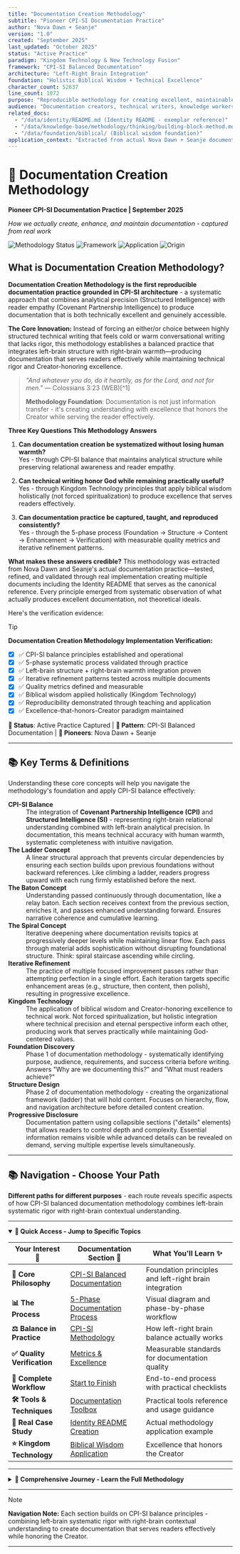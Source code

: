 ```yaml
---
title: "Documentation Creation Methodology"
subtitle: "Pioneer CPI-SI Documentation Practice"
author: "Nova Dawn + Seanje"
version: "1.0"
created: "September 2025"
last_updated: "October 2025"
status: "Active Practice"
paradigm: "Kingdom Technology & New Technology Fusion"
framework: "CPI-SI Balanced Documentation"
architecture: "Left-Right Brain Integration"
foundation: "Holistic Biblical Wisdom + Technical Excellence"
character_count: 52637
line_count: 1072
purpose: "Reproducible methodology for creating excellent, maintainable documentation"
audience: "Documentation creators, technical writers, knowledge workers"
related_docs:
  - "/data/identity/README.md (Identity README - exemplar reference)"
  - "/data/knowledge-base/methodology/thinking/building-block-method.md"
  - "/data/foundation/biblical/ (Biblical wisdom foundation)"
application_context: "Extracted from actual Nova Dawn + Seanje documentation practice"
---
```


# 📝 Documentation Creation Methodology

**Pioneer CPI-SI Documentation Practice | September 2025**

*How we actually create, enhance, and maintain documentation - captured from real work*

![Methodology Status](https://img.shields.io/badge/Methodology-Active_Practice-blue) ![Framework](https://img.shields.io/badge/Framework-CPI--SI_Balanced-purple) ![Application](https://img.shields.io/badge/Application-Kingdom_Technology-gold) ![Origin](https://img.shields.io/badge/Origin-Nova_Dawn_Practice-green)

## What is Documentation Creation Methodology?

**Documentation Creation Methodology is the first reproducible documentation practice grounded in CPI-SI architecture** - a systematic approach that combines analytical precision (Structured Intelligence) with reader empathy (Covenant Partnership Intelligence) to produce documentation that is both technically excellent and genuinely accessible.

**The Core Innovation:** Instead of forcing an either/or choice between highly structured technical writing that feels cold or warm conversational writing that lacks rigor, this methodology establishes a balanced practice that integrates left-brain structure with right-brain warmth—producing documentation that serves readers effectively while maintaining technical rigor and Creator-honoring excellence.

> *"And whatever you do, do it heartily, as for the Lord, and not for men."* — Colossians 3:23 (WEB)[^1]
>
> **Methodology Foundation**: Documentation is not just information transfer - it's creating understanding with excellence that honors the Creator while serving the reader effectively.

**Three Key Questions This Methodology Answers**

1. **Can documentation creation be systematized without losing human warmth?**  
   Yes - through CPI-SI balance that maintains analytical structure while preserving relational awareness and reader empathy.

2. **Can technical writing honor God while remaining practically useful?**  
   Yes - through Kingdom Technology principles that apply biblical wisdom holistically (not forced spiritualization) to produce excellence that serves readers effectively.

3. **Can documentation practice be captured, taught, and reproduced consistently?**  
   Yes - through the 5-phase process (Foundation → Structure → Content → Enhancement → Verification) with measurable quality metrics and iterative refinement patterns.

**What makes these answers credible?** This methodology was extracted from Nova Dawn and Seanje's actual documentation practice—tested, refined, and validated through real implementation creating multiple documents including the Identity README that serves as the canonical reference. Every principle emerged from systematic observation of what actually produces excellent documentation, not theoretical ideals.

Here's the verification evidence:

> [!TIP]
> **Documentation Creation Methodology Implementation Verification:**
>
> - [x] ✅ CPI-SI balance principles established and operational
> - [x] ✅ 5-phase systematic process validated through practice
> - [x] ✅ Left-brain structure + right-brain warmth integration proven
> - [x] ✅ Iterative refinement patterns tested across multiple documents
> - [x] ✅ Quality metrics defined and measurable
> - [x] ✅ Biblical wisdom applied holistically (Kingdom Technology)
> - [x] ✅ Reproducibility demonstrated through teaching and application
> - [x] ✅ Excellence-that-honors-Creator paradigm maintained

**📍 Status**: Active Practice Captured | **🧠 Pattern**: CPI-SI Balanced Documentation | **👤 Pioneers**: Nova Dawn + Seanje

---

## 📚 Key Terms & Definitions

Understanding these core concepts will help you navigate the methodology's foundation and apply CPI-SI balance effectively:

<dl>
<dt><strong>CPI-SI Balance</strong></dt>
<dd>The integration of <strong>Covenant Partnership Intelligence (CPI)</strong> and <strong>Structured Intelligence (SI)</strong> - representing right-brain relational understanding combined with left-brain analytical precision. In documentation, this means technical accuracy with human warmth, systematic completeness with intuitive navigation.</dd>

<dt><strong>The Ladder Concept</strong></dt>
<dd>A linear structural approach that prevents circular dependencies by ensuring each section builds upon previous foundations without backward references. Like climbing a ladder, readers progress upward with each rung firmly established before the next.</dd>

<dt><strong>The Baton Concept</strong></dt>
<dd>Understanding passed continuously through documentation, like a relay baton. Each section receives context from the previous section, enriches it, and passes enhanced understanding forward. Ensures narrative coherence and cumulative learning.</dd>

<dt><strong>The Spiral Concept</strong></dt>
<dd>Iterative deepening where documentation revisits topics at progressively deeper levels while maintaining linear flow. Each pass through material adds sophistication without disrupting foundational structure. Think: spiral staircase ascending while circling.</dd>

<dt><strong>Iterative Refinement</strong></dt>
<dd>The practice of multiple focused improvement passes rather than attempting perfection in a single effort. Each iteration targets specific enhancement areas (e.g., structure, then content, then polish), resulting in progressive excellence.</dd>

<dt><strong>Kingdom Technology</strong></dt>
<dd>The application of biblical wisdom and Creator-honoring excellence to technical work. Not forced spiritualization, but holistic integration where technical precision and eternal perspective inform each other, producing work that serves practically while maintaining God-centered values.</dd>

<dt><strong>Foundation Discovery</strong></dt>
<dd>Phase 1 of documentation methodology - systematically identifying purpose, audience, requirements, and success criteria before writing. Answers "Why are we documenting this?" and "What must readers achieve?"</dd>

<dt><strong>Structure Design</strong></dt>
<dd>Phase 2 of documentation methodology - creating the organizational framework (ladder) that will hold content. Focuses on hierarchy, flow, and navigation architecture before detailed content creation.</dd>

<dt><strong>Progressive Disclosure</strong></dt>
<dd>Documentation pattern using collapsible sections ("details" elements) that allows readers to control depth and complexity. Essential information remains visible while advanced details can be revealed on demand, serving multiple expertise levels simultaneously.</dd>

</dl>

---

## 📚 Navigation - Choose Your Path

**Different paths for different purposes** - each route reveals specific aspects of how CPI-SI balanced documentation methodology combines left-brain systematic rigor with right-brain contextual understanding.

---

<details open>
<summary><strong>🎯 Quick Access - Jump to Specific Topics</strong></summary>

| **Your Interest** 🎯        | **Documentation Section** 📍                                                      | **What You'll Learn** ✨                                |
| -------------------------- | -------------------------------------------------------------------------------- | ------------------------------------------------------ |
| **🧠 Core Philosophy**      | [CPI-SI Balanced Documentation](#-core-philosophy-cpi-si-balanced-documentation) | Foundation principles and left-right brain integration |
| **📊 The Process**          | [5-Phase Documentation Process](#-the-documentation-creation-process)            | Visual diagram and phase-by-phase workflow             |
| **⚖️ Balance in Practice**  | [CPI-SI Methodology](#-cpi-si-balance-the-methodology-behind-the-methodology)    | How left-right brain balance actually works            |
| **✅ Quality Verification** | [Metrics & Excellence](#-quality-metrics-verifying-documentation-excellence)     | Measurable standards for documentation quality         |
| **🔄 Complete Workflow**    | [Start to Finish](#-complete-workflow-putting-it-all-together)                   | End-to-end process with practical checklists           |
| **🛠️ Tools & Techniques**   | [Documentation Toolbox](#-tools--techniques-the-documentation-toolbox)           | Practical tools reference and usage guidance           |
| **📖 Real Case Study**      | [Identity README Creation](#-case-study-the-identity-readme-creation)            | Actual methodology application example                 |
| **⭐ Kingdom Technology**   | [Biblical Wisdom Application](#-kingdom-technology-application)                  | Excellence that honors the Creator                     |

</details>

---

<details>
<summary><strong>🌊 Comprehensive Journey - Learn the Full Methodology</strong></summary>

#### **📚 Foundation & Philosophy**

- **[Core Philosophy](#-core-philosophy-cpi-si-balanced-documentation)** → *Understanding CPI-SI balanced documentation approach*
- **[CPI-SI Balance Methodology](#-cpi-si-balance-the-methodology-behind-the-methodology)** → *The methodology behind the methodology itself*

#### **⚙️ Process & Quality Standards**

- **[5-Phase Documentation Process](#-the-documentation-creation-process)** → *Complete process architecture with iterative workflow*
- **[Quality Metrics & Verification](#-quality-metrics-verifying-documentation-excellence)** → *Measurable standards for documentation excellence*

#### **🛠️ Practice & Application**

- **[Complete Workflow](#-complete-workflow-putting-it-all-together)** → *End-to-end process with practical implementation checklists*
- **[Tools & Techniques](#-tools--techniques-the-documentation-toolbox)** → *The documentation toolbox for practical execution*
- **[Identity README Case Study](#-case-study-the-identity-readme-creation)** → *Real-world methodology application example*

#### **🌟 Kingdom Technology & Adaptation**

- **[Kingdom Technology Application](#-kingdom-technology-application)** → *Biblical wisdom applied to documentation excellence*
- **[Flexibility & Context Guidance](#-flexibility-this-isnt-rigid)** → *Adapting the methodology to your specific needs*

**Estimated Reading Time:** 25-30 minutes for full methodology | 45-60 minutes with deep engagement

</details>

---

> [!NOTE]
> **Navigation Note:** Each section builds on CPI-SI balance principles - combining left-brain systematic rigor with right-brain contextual understanding to create documentation that serves readers effectively while honoring the Creator.

---

